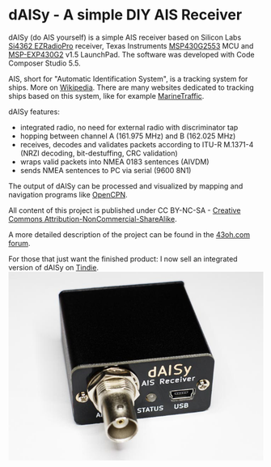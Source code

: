 dAISy - A simple DIY AIS Receiver
=================================

dAISy (do AIS yourself) is a simple AIS receiver based on Silicon Labs [Si4362 EZRadioPro](http://www.silabs.com/products/wireless/ezradiopro/pages/si4362.aspx) receiver, Texas Instruments [MSP430G2553](http://www.ti.com/product/msp430g2553) MCU and [MSP-EXP430G2](http://www.ti.com/tool/msp-exp430g2) v1.5 LaunchPad. The software was developed with Code Composer Studio 5.5.

AIS, short for "Automatic Identification System", is a tracking system for ships. More on [Wikipedia](http://en.wikipedia.org/wiki/Automatic_Identification_System). There are many websites dedicated to tracking ships based on this system, like for example [MarineTraffic](http://www.marinetraffic.com/).

dAISy features:
- integrated radio, no need for external radio with discriminator tap
- hopping between channel A (161.975 MHz) and B (162.025 MHz)
- receives, decodes and validates packets according to ITU-R M.1371-4 (NRZI decoding, bit-destuffing, CRC validation) 
- wraps valid packets into NMEA 0183 sentences (AIVDM)
- sends NMEA sentences to PC via serial (9600 8N1)

The output of dAISy can be processed and visualized by mapping and navigation programs like [OpenCPN](http://opencpn.org).

All content of this project is published under CC BY-NC-SA - [Creative Commons Attribution-NonCommercial-ShareAlike](http://creativecommons.org/licenses/by-nc-sa/4.0/).  

A more detailed description of the project can be found in the [43oh.com forum](http://forum.43oh.com/topic/4833-potm-daisy-a-simple-ais-receiver/).

For those that just want the finished product: I now sell an integrated version of dAISy on [Tindie](https://www.tindie.com/products/astuder/daisy-ais-receiver/).
![dAISy AIS Receiver](Pictures/dAISyTindie.jpg)
